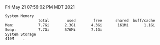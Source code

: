 Fri May 21 07:56:02 PM MDT 2021
```bash
System Memory
               total        used        free      shared  buff/cache   available
Mem:           7.7Gi       2.3Gi       4.3Gi       161Mi       1.1Gi       5.0Gi
Swap:          7.7Gi       576Mi       7.1Gi
System Storage
410M	.
```
